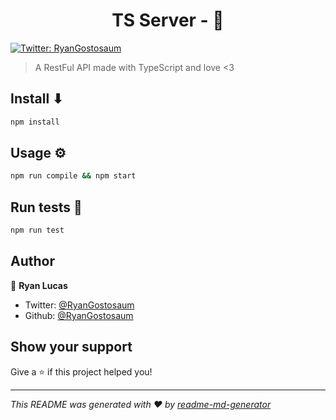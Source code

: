 <h1 align="center">TS Server - 🌴  </h1>
<p>
  <a href="https://twitter.com/RyanGostosaum">
    <img alt="Twitter: RyanGostosaum" src="https://img.shields.io/twitter/follow/RyanGostosaum.svg?style=social" target="_blank" />
  </a>
</p>

> A RestFul API made with TypeScript and love <3

## Install ⬇ 

```sh
npm install
```

## Usage ⚙ 

```sh
npm run compile && npm start
```

## Run tests 🧐 

```sh
npm run test
```

## Author

👤 **Ryan Lucas**

* Twitter: [@RyanGostosaum](https://twitter.com/RyanGostosaum)
* Github: [@RyanGostosaum](https://github.com/RyanGostosaum)

## Show your support

Give a ⭐️ if this project helped you!

***
_This README was generated with ❤️ by [readme-md-generator](https://github.com/kefranabg/readme-md-generator)_
